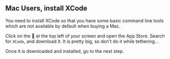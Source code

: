 ## Mac Users, install XCode

You need to install XCode so that you have some basic command line tools which are not available by default when buying a Mac.

Click on the  at the top left of your screen and open the App Store. Search for `XCode`, and download it. It is pretty big, so don't do it while tethering...

Once it is downloaded and installed, go to the next step.